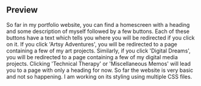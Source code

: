 Preview
--------

So far in my portfolio website, you can find a homescreen with a heading and some description of myself followed by a few buttons. Each of these buttons have a text which tells you where you will be redirected if you click on it. If you click 'Artsy Adventures', you will be redirected to a page containing a few of my art projects. Similarly, if you click 'Digital Dreams', you will be redirected to a page containing a few of my digital media projects. Clicking 'Technical Therapy' or 'Miscellaneous Memos' will lead you to a page with only a heading for now. 
So far the website is very basic and not so happening. I am working on its styling using multiple CSS files. 